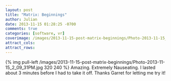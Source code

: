 ```yaml
---
layout: post
title: "Matrix: Beginnings"
author: Julian
date: 2013-11-15 01:28:25 -0700
comments: true
categories: [software, vr]
coverimage: /images/2013-11-15-post-matrix-beginnings/Photo-2013-11-15_2_09_31PM.jpg
attract_cols:
attract_rows:
---
```

{% img pull-left /images/2013-11-15-post-matrix-beginnings/Photo-2013-11-15_2_09_31PM.jpg 320 240 %}
Amazing. Extremely Nauseating. I lasted about 3 minutes before I had to take it off. Thanks Garret for letting me try it!